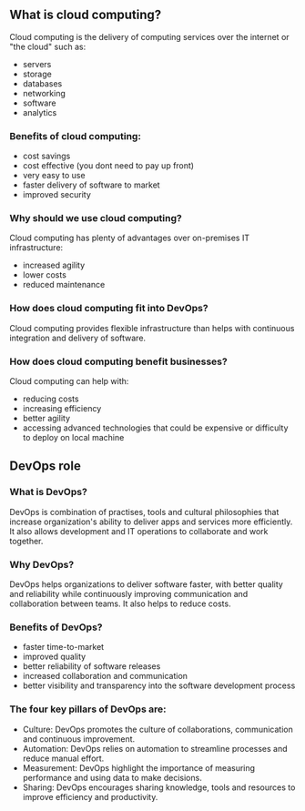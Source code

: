 What is cloud computing?
-

Cloud computing is the delivery of computing services over the internet or "the cloud" such as:

- servers
- storage
- databases
- networking
- software
- analytics

### Benefits of cloud computing:

- cost savings
- cost effective (you dont need to pay up front)
- very easy to use
- faster delivery of software to market
- improved security

### Why should we use cloud computing?

Cloud computing has plenty of advantages over on-premises IT infrastructure:

- increased agility
- lower costs
- reduced maintenance

### How does cloud computing fit into DevOps?

Cloud computing provides flexible infrastructure than helps
with continuous integration and delivery of software.

### How does cloud computing benefit businesses?

Cloud computing can help with:

- reducing costs
- increasing efficiency
- better agility
- accessing advanced technologies that could be expensive or difficulty to deploy on local machine

DevOps role
-

### What is DevOps?

DevOps is combination of practises, tools and cultural philosophies that increase 
organization's ability to deliver apps and services more efficiently. It also allows development 
and IT operations to collaborate and work together.

### Why DevOps?

DevOps helps organizations to deliver software faster, with better quality and reliability
while continuously improving communication and collaboration between teams. It also helps to reduce costs.

### Benefits of DevOps?

- faster time-to-market 
- improved quality
- better reliability of software releases
- increased collaboration and communication
- better visibility and transparency into the software development process

### The four key pillars of DevOps are:

- Culture: DevOps promotes the culture of collaborations, communication and continuous improvement.
- Automation: DevOps relies on automation to streamline processes and reduce manual effort.
- Measurement: DevOps highlight the importance of measuring performance and using data to make decisions.
- Sharing: DevOps encourages sharing knowledge, tools and resources to improve efficiency and productivity.
